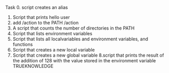 Task 0. script creates an alias
1. Script that prints hello user
2. add /action to the PATH /action
3. A script that counts the number of directories in the PATH
4. Script that lists environment variables
5. Script that lists all localvariables and environment variables, and functions
6. Script that creates a new local variable
7. Script that creates a new global variable
8.script that prints the result of the addition of 128 with the value stored in the environment variable TRUEKNOWLEDGE
